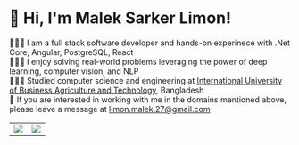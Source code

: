 
# 👋 Hi, I'm Malek Sarker Limon!

👩🏻‍💻 I am a full stack software developer and hands-on experinece with .Net Core, Angular, PostgreSQL, React <br/>
👩🏻‍💻 I enjoy solving real-world problems leveraging the power of deep learning, computer vision, and NLP<br/>
👩🏻‍🎓 Studied computer science and engineering at [International University of Business Agriculture and Technology]([https://www.aust.edu/](https://iubat.edu/)), Bangladesh<br/>
💭 If you are interested in working with me in the domains mentioned above, please leave a message at limon.malek.27@gmail.com <br/>

<!-- GitHub stats from https://github.com/anuraghazra/github-readme-stats -->
<table>
  <tr>
    <td>
      <img src="https://github-readme-stats.vercel.app/api?username=Limon-7&theme=radical&hide_border=false&include_all_commits=true&count_private=true" />
    </td>
    <td>
      <img src="https://streak-stats.demolab.com/?user=Limon-7" />
    </td>
  </tr>
</table>
